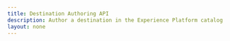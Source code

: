 ```yaml
---
title: Destination Authoring API
description: Author a destination in the Experience Platform catalog
layout: none
--- 
```

<RedoclyAPIBlock src="experience-platform-apis/static/swagger-specs/destination-authoring.yaml"/>